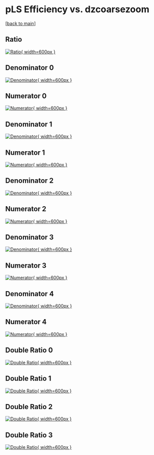 # pLS Efficiency vs. dzcoarsezoom

[[back to main](./)]



## Ratio

[![Ratio](../mtv/var/pLS_vtr_0_1_eff_dzcoarsezoom.png){ width=600px }](../mtv/var/pLS_vtr_0_1_eff_dzcoarsezoom.pdf)

## Denominator 0

[![Denominator](../mtv/den/pLS_vtr_0_1_eff_dzcoarsezoom_den0.png){ width=600px }](../mtv/den/pLS_vtr_0_1_eff_dzcoarsezoom_den0.pdf)

## Numerator 0

[![Numerator](../mtv/num/pLS_vtr_0_1_eff_dzcoarsezoom_num0.png){ width=600px }](../mtv/num/pLS_vtr_0_1_eff_dzcoarsezoom_num0.pdf)

## Denominator 1

[![Denominator](../mtv/den/pLS_vtr_0_1_eff_dzcoarsezoom_den1.png){ width=600px }](../mtv/den/pLS_vtr_0_1_eff_dzcoarsezoom_den1.pdf)

## Numerator 1

[![Numerator](../mtv/num/pLS_vtr_0_1_eff_dzcoarsezoom_num1.png){ width=600px }](../mtv/num/pLS_vtr_0_1_eff_dzcoarsezoom_num1.pdf)

## Denominator 2

[![Denominator](../mtv/den/pLS_vtr_0_1_eff_dzcoarsezoom_den2.png){ width=600px }](../mtv/den/pLS_vtr_0_1_eff_dzcoarsezoom_den2.pdf)

## Numerator 2

[![Numerator](../mtv/num/pLS_vtr_0_1_eff_dzcoarsezoom_num2.png){ width=600px }](../mtv/num/pLS_vtr_0_1_eff_dzcoarsezoom_num2.pdf)

## Denominator 3

[![Denominator](../mtv/den/pLS_vtr_0_1_eff_dzcoarsezoom_den3.png){ width=600px }](../mtv/den/pLS_vtr_0_1_eff_dzcoarsezoom_den3.pdf)

## Numerator 3

[![Numerator](../mtv/num/pLS_vtr_0_1_eff_dzcoarsezoom_num3.png){ width=600px }](../mtv/num/pLS_vtr_0_1_eff_dzcoarsezoom_num3.pdf)

## Denominator 4

[![Denominator](../mtv/den/pLS_vtr_0_1_eff_dzcoarsezoom_den4.png){ width=600px }](../mtv/den/pLS_vtr_0_1_eff_dzcoarsezoom_den4.pdf)

## Numerator 4

[![Numerator](../mtv/num/pLS_vtr_0_1_eff_dzcoarsezoom_num4.png){ width=600px }](../mtv/num/pLS_vtr_0_1_eff_dzcoarsezoom_num4.pdf)

## Double Ratio 0

[![Double Ratio](../mtv/ratio/pLS_vtr_0_1_eff_dzcoarsezoom_ratio0.png){ width=600px }](../mtv/ratio/pLS_vtr_0_1_eff_dzcoarsezoom_ratio0.pdf)

## Double Ratio 1

[![Double Ratio](../mtv/ratio/pLS_vtr_0_1_eff_dzcoarsezoom_ratio1.png){ width=600px }](../mtv/ratio/pLS_vtr_0_1_eff_dzcoarsezoom_ratio1.pdf)

## Double Ratio 2

[![Double Ratio](../mtv/ratio/pLS_vtr_0_1_eff_dzcoarsezoom_ratio2.png){ width=600px }](../mtv/ratio/pLS_vtr_0_1_eff_dzcoarsezoom_ratio2.pdf)

## Double Ratio 3

[![Double Ratio](../mtv/ratio/pLS_vtr_0_1_eff_dzcoarsezoom_ratio3.png){ width=600px }](../mtv/ratio/pLS_vtr_0_1_eff_dzcoarsezoom_ratio3.pdf)

